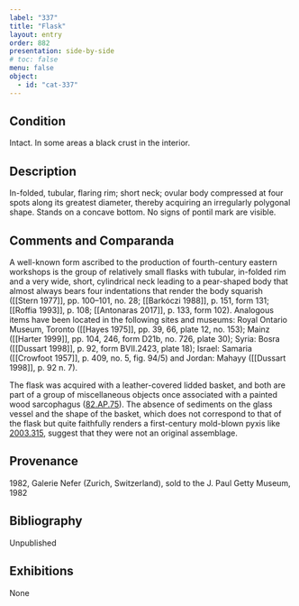 ```yaml
---
label: "337"
title: "Flask"
layout: entry
order: 882
presentation: side-by-side
# toc: false
menu: false
object:
  - id: "cat-337"
---
```


## Condition

Intact. In some areas a black crust in the interior.

## Description

In-folded, tubular, flaring rim; short neck; ovular body compressed at four spots along its greatest diameter, thereby acquiring an irregularly polygonal shape. Stands on a concave bottom. No signs of pontil mark are visible.

## Comments and Comparanda

A well-known form ascribed to the production of fourth-century eastern workshops is the group of relatively small flasks with tubular, in-folded rim and a very wide, short, cylindrical neck leading to a pear-shaped body that almost always bears four indentations that render the body squarish ([[Stern 1977]], pp. 100–101, no. 28; [[Barkóczi 1988]], p. 151, form 131; [[Roffia 1993]], p. 108; [[Antonaras 2017]], p. 133, form 102). Analogous items have been located in the following sites and museums: Royal Ontario Museum, Toronto ([[Hayes 1975]], pp. 39, 66, plate 12, no. 153); Mainz ([[Harter 1999]], pp. 104, 246, form D21b, no. 726, plate 30); Syria: Bosra ([[Dussart 1998]], p. 92, form BVII.2423, plate 18); Israel: Samaria ([[Crowfoot 1957]], p. 409, no. 5, fig. 94/5) and Jordan: Mahayy ([[Dussart 1998]], p. 92 n. 7).

The flask was acquired with a leather-covered lidded basket, and both are part of a group of miscellaneous objects once associated with a painted wood sarcophagus ([82.AP.75](https://www.getty.edu/art/collection/object/105Z1T)). The absence of sediments on the glass vessel and the shape of the basket, which does not correspond to that of the flask but quite faithfully renders a first-century mold-blown pyxis like [2003.315](#num), suggest that they were not an original assemblage.

## Provenance

1982, Galerie Nefer (Zurich, Switzerland), sold to the J. Paul Getty Museum, 1982

## Bibliography

Unpublished

## Exhibitions

None